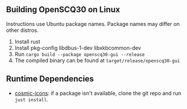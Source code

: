 ## Building OpenSCQ30 on Linux

Instructions use Ubuntu package names. Package names may differ on other distros.

1. Install rust
2. Install pkg-config libdbus-1-dev libxkbcommon-dev
3. Run `cargo build --package openscq30-gui --release`
4. The compiled binary can be found at `target/release/openscq30-gui`

## Runtime Dependencies
- [cosmic-icons](https://github.com/pop-os/cosmic-icons/): if a package isn't available, clone the git repo and run `just install`.
